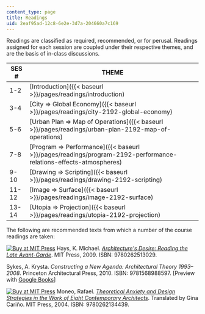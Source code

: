 ```yaml
---
content_type: page
title: Readings
uid: 2eaf95ad-12c8-6e2e-3d7a-204660a7c169
---
```


Readings are classified as required, recommended, or for perusal. Readings assigned for each session are coupled under their respective themes, and are the basis of in-class discussions.

| SES # | THEME |
| --- | --- |
| 1-2 | [Introduction]({{< baseurl >}}/pages/readings/introduction) |
| 3-4 | [City ⇒ Global Economy]({{< baseurl >}}/pages/readings/city-2192-global-economy) |
| 5-6 | [Urban Plan ⇒ Map of Operations]({{< baseurl >}}/pages/readings/urban-plan-2192-map-of-operations) |
| 7-8 | [Program ⇒ Performance]({{< baseurl >}}/pages/readings/program-2192-performance-relations-effects-atmospheres) |
| 9-10 | [Drawing ⇒ Scripting]({{< baseurl >}}/pages/readings/drawing-2192-scripting) |
| 11-12 | [Image ⇒ Surface]({{< baseurl >}}/pages/readings/image-2192-surface) |
| 13-14 | [Utopia ⇒ Projection]({{< baseurl >}}/pages/readings/utopia-2192-projection) 

The following are recommended texts from which a number of the course readings are taken:

[![Buy at MIT Press](/images/mp_logo.gif)](https://mitpress.mit.edu/9780262513029) Hays, K. Michael. [_Architecture's Desire: Reading the Late Avant-Garde_](https://mitpress.mit.edu/9780262513029). MIT Press, 2009. ISBN: 9780262513029.

Sykes, A. Krysta. _Constructing a New Agenda: Architectural Theory 1993–2008_. Princeton Architectural Press, 2010. ISBN: 9781568988597. \[Preview with [Google Books](http://books.google.com/books?id=rMwnB8LLdj4C&pg=PAfrontpage#v=onepage)\]

[![Buy at MIT Press](/images/mp_logo.gif)](https://mitpress.mit.edu/9780262134439) Moneo, Rafael. [_Theoretical Anxiety and Design Strategies in the Work of Eight Contemporary Architects_](https://mitpress.mit.edu/9780262134439). Translated by Gina Cariño. MIT Press, 2004. ISBN: 9780262134439.